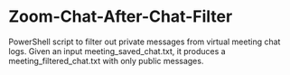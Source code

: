 # Zoom-Chat-After-Chat-Filter
PowerShell script to filter out private messages from virtual meeting chat logs. Given an input meeting_saved_chat.txt, it produces a meeting_filtered_chat.txt with only public messages.
